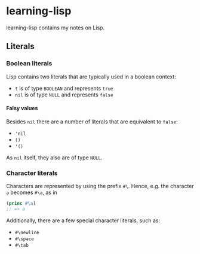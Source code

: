 # learning-lisp

learning-lisp contains my notes on Lisp.

## Literals

### Boolean literals

Lisp contains two literals that are typically used in a boolean context:

- `t` is of type `BOOLEAN` and represents `true`
- `nil` is of type `NULL` and represents `false`

#### Falsy values

Besides `nil` there are a number of literals that are equivalent to `false`:

- `'nil`
- `()`
- `'()`

As `nil` itself, they also are of type `NULL`.

### Character literals

Characters are represented by using the prefix `#\`. Hence, e.g. the character `a` becomes `#\a`, as in

```lisp
(princ #\a)
;; => a
```

Additionally, there are a few special character literals, such as:

- `#\newline`
- `#\space`
- `#\tab`
